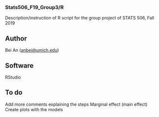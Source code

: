 ### Stats506_F19_Group3/R

Description/instruction of R script for the group project of STATS 506, Fall 2019

## Author

Bei An (anbei@umich.edu)

## Software

RStudio

## To do

Add more comments explaining the steps
Marginal effect (main effect)
Create plots with the models

